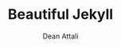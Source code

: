 ---
title: "Beautiful Jekyll"
github: https://github.com/daattali/beautiful-jekyll
demo: http://deanattali.com/beautiful-jekyll/
author: Dean Attali
draft: true
ssg:
  - Jekyll
cms:
  - No Cms
---